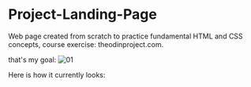 # Project-Landing-Page
Web page created from scratch to practice fundamental HTML and CSS concepts, course exercise: theodinproject.com.

that's my goal:
![01](https://github.com/LucasDSS888/Project-Landing-Page/assets/32455059/efae2c19-3fb2-44f9-8183-60cbac7b0c0e)

Here is how it currently looks: 
